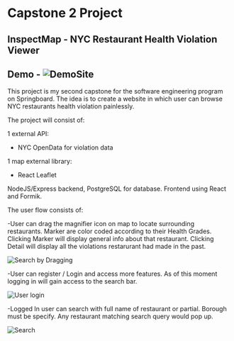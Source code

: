 # Capstone 2 Project
## InspectMap - NYC Restaurant Health Violation Viewer
## Demo - ![DemoSite](https://adamant-vase.surge.sh/)

This project is my second capstone for the software engineering program on Springboard. The idea is to create a website in which user can browse NYC restaurants health violation painlessly.


The project will consist of:

1 external API:
  - NYC OpenData for violation data

1 map external library:
  - React Leaflet

NodeJS/Express backend, PostgreSQL for database.
Frontend using React and Formik.



The user flow consists of:

-User can drag the magnifier icon on map to locate surrounding restaurants. 
Marker are color coded according to their Health Grades.
Clicking Marker will display general info about that restaurant.
Clicking Detail will display all the violations restarurant had made in the past.

![Search by Dragging](https://media.giphy.com/media/LGO7RtPTgNuZUf5apQ/giphy.gif)

-User can register / Login and access more features.
As of this moment logging in will gain access to the search bar.

![User login](https://media.giphy.com/media/HMNedp1SMbtTOv724R/giphy.gif)

-Logged In user can search with full name of restaurant or partial. Borough must be specify.
Any restaurant matching search query would pop up.

![Search](https://media.giphy.com/media/fEe3mh691phBIKQWzm/giphy.gif)




